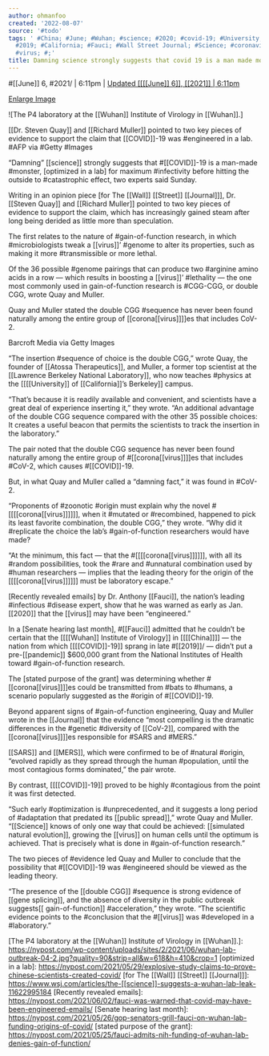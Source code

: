 ```yaml
---
author: ohmanfoo
created: '2022-08-07'
source: '#todo'
tags: ' #China; #June; #Wuhan; #science; #2020; #covid-19; #University; #pandemic;
  #2019; #California; #Fauci; #Wall Street Journal; #Science; #coronavirus; #COVID;
  #virus; #;'
title: Damning science strongly suggests that covid 19 is a man made monster
---
```


#[[June]] 6, #2021/ | 6:11pm | [Updated [[[[June]] 6]], [[2021]] | 6:11pm](https://nypost.com/2021/06/06/damning-[[science]]-shows-[[covid-19]]-likely-engineered-in-lab/#)

[Enlarge Image]

![The P4 laboratory at the [[Wuhan]] Institute of Virology in [[Wuhan]].]

[[Dr. Steven Quay]] and [[Richard Muller]] pointed to two key pieces of evidence to support the claim that [[COVID]]-19 was #engineered in a lab. #AFP via #Getty #Images

“Damning” [[science]] strongly suggests that #[[COVID]]-19 is a man-made #monster, [optimized in a lab] for maximum #infectivity before hitting the outside to #catastrophic effect, two experts said Sunday.

Writing in an opinion piece [for The [[Wall]] [[Street]] [[Journal]]], Dr. [[Steven Quay]] and [[Richard Muller]] pointed to two key pieces of evidence to support the claim, which has increasingly gained steam after long being derided as little more than speculation.

The first relates to the nature of #gain-of-function research, in which #microbiologists tweak a [[virus]]’ #genome to alter its properties, such as making it more #transmissible or more lethal.

Of the 36 possible #genome pairings that can produce two #arginine amino acids in a row — which results in boosting a [[virus]]’ #lethality — the one most commonly used in gain-of-function research is #CGG-CGG, or double CGG, wrote Quay and Muller.

Quay and Muller stated the double CGG #sequence has never been found naturally among the entire group of [[corona[[virus]]]]es that includes CoV-2.

Barcroft Media via Getty Images

“The insertion #sequence of choice is the double CGG,” wrote Quay, the founder of [[Atossa Therapeutics]], and Muller, a former top scientist at the [[Lawrence Berkeley National Laboratory]], who now teaches #physics at the [[[[University]] of [[California]]’s Berkeley]] campus.

“That’s because it is readily available and convenient, and scientists have a great deal of experience inserting it,” they wrote. “An additional advantage of the double CGG sequence compared with the other 35 possible choices: It creates a useful beacon that permits the scientists to track the insertion in the laboratory.”

The pair noted that the double CGG sequence has never been found naturally among the entire group of #[[corona[[virus]]]]es that includes #CoV-2, which causes #[[COVID]]-19.

But, in what Quay and Muller called a “damning fact,” it was found in #CoV-2.

“Proponents of #zoonotic #origin must explain why the novel #[[[[corona[[virus]]]]]], when it #mutated or #recombined, happened to pick its least favorite combination, the double CGG,” they wrote. “Why did it #replicate the choice the lab’s #gain-of-function researchers would have made?

“At the minimum, this fact — that the #[[[[corona[[virus]]]]]], with all its #random possibilities, took the #rare and #unnatural combination used by #human researchers — implies that the leading theory for the origin of the [[[[corona[[virus]]]]]] must be laboratory escape.”

[Recently revealed emails] by Dr. Anthony [[Fauci]], the nation’s leading #infectious #disease expert, show that he was warned as early as Jan. [[2020]] that the [[virus]] may have been “engineered.”

In a [Senate hearing last month], #[[Fauci]] admitted that he couldn’t be certain that the [[[[Wuhan]] Institute of Virology]] in [[[[China]]]] — the nation from which [[[[COVID]]-19]] sprang in late #[[2019]]/ — didn’t put a pre-[[pandemic]] $600,000 grant from the National Institutes of Health toward #gain-of-function research.

The [stated purpose of the grant] was determining whether #[[corona[[virus]]]]es could be transmitted from #bats to #humans, a scenario popularly suggested as the #origin of #[[COVID]]-19.

Beyond apparent signs of #gain-of-function engineering, Quay and Muller wrote in the [[Journal]] that the evidence “most compelling is the dramatic differences in the #genetic #diversity of [[CoV-2]], compared with the [[corona[[virus]]]]es responsible for #SARS and #MERS.”

[[SARS]] and [[MERS]], which were confirmed to be of #natural #origin, “evolved rapidly as they spread through the human #population, until the most contagious forms dominated,” the pair wrote.

By contrast, [[[[COVID]]-19]] proved to be highly #contagious from the point it was first detected.

“Such early #optimization is #unprecedented, and it suggests a long period of #adaptation that predated its [[public spread]],” wrote Quay and Muller. “[[Science]] knows of only one way that could be achieved: [[simulated natural evolution]], growing the [[virus]] on human cells until the optimum is achieved. That is precisely what is done in #gain-of-function research.”

The two pieces of #evidence led Quay and Muller to conclude that the possibility that #[[COVID]]-19 was #engineered should be viewed as the leading theory.

“The presence of the [[double CGG]] #sequence is strong evidence of [[gene splicing]], and the absence of diversity in the public outbreak suggests[[ gain-of-function]] #acceleration,” they wrote. “The scientific evidence points to the #conclusion that the #[[virus]] was #developed in a #laboratory.”



[Enlarge Image]: https://nypost.com/2021/06/06/damning-[[science]]-shows-[[covid-19]]-likely-engineered-in-lab/# "Enlarge Image"
[The P4 laboratory at the [[Wuhan]] Institute of Virology in [[Wuhan]].]: https://nypost.com/wp-content/uploads/sites/2/2021/06/wuhan-lab-outbreak-04-2.jpg?quality=90&strip=all&w=618&h=410&crop=1
[optimized in a lab]: https://nypost.com/2021/05/29/explosive-study-claims-to-prove-chinese-scientists-created-covid/
[for The [[Wall]] [[Street]] [[Journal]]]: https://www.wsj.com/articles/the-[[science]]-suggests-a-wuhan-lab-leak-11622995184
[Recently revealed emails]: https://nypost.com/2021/06/02/fauci-was-warned-that-covid-may-have-been-engineered-emails/
[Senate hearing last month]: https://nypost.com/2021/05/26/gop-senators-grill-fauci-on-wuhan-lab-funding-origins-of-covid/
[stated purpose of the grant]: https://nypost.com/2021/05/25/fauci-admits-nih-funding-of-wuhan-lab-denies-gain-of-function/